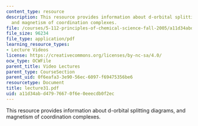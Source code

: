 ```yaml
---
content_type: resource
description: This resource provides information about d-orbital splitting diagrams,
  and magnetism of coordination complexes.
file: /courses/5-112-principles-of-chemical-science-fall-2005/a11d34abd47976670f6e0eeecdb0f2ec_lecture31.pdf
file_size: 96234
file_type: application/pdf
learning_resource_types:
- Lecture Videos
license: https://creativecommons.org/licenses/by-nc-sa/4.0/
ocw_type: OCWFile
parent_title: Video Lectures
parent_type: CourseSection
parent_uid: 0f6eafa3-3e90-56ec-6097-f69475356be6
resourcetype: Document
title: lecture31.pdf
uid: a11d34ab-d479-7667-0f6e-0eeecdb0f2ec
---
```

This resource provides information about d-orbital splitting diagrams, and magnetism of coordination complexes.